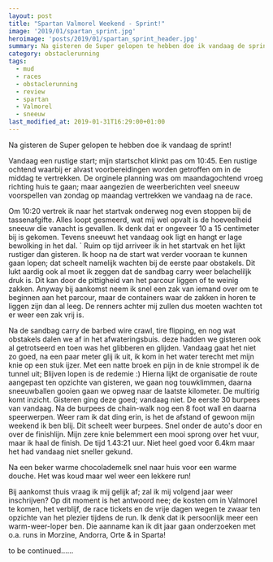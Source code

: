 ```yaml
---
layout: post
title: "Spartan Valmorel Weekend - Sprint!"
image: '2019/01/spartan_sprint.jpg'
heroimage: 'posts/2019/01/spartan_sprint_header.jpg'
summary: Na gisteren de Super gelopen te hebben doe ik vandaag de sprint!
category: obstaclerunning
tags:
  - mud
  - races
  - obstaclerunning
  - review
  - spartan
  - Valmorel
  - sneeuw
last_modified_at: 2019-01-31T16:29:00+01:00
---
```

Na gisteren de Super gelopen te hebben doe ik vandaag de sprint!

Vandaag een rustige start; mijn startschot klinkt pas om 10:45. Een rustige ochtend waarbij er alvast voorbereidingen worden getroffen om in de middag te vertrekken. De orginele planning was om maandagochtend vroeg richting huis te gaan; maar aangezien de weerberichten veel sneeuw voorspellen van zondag op maandag vertrekken we vandaag na de race.

Om 10:20 vertrek ik naar het startvak onderweg nog even stoppen bij de tassenafgifte. Alles loopt gesmeerd, wat mij wel opvalt is de hoeveelheid sneeuw die vanacht is gevallen. Ik denk dat er ongeveer 10 a 15 centimeter bij is gekomen. Tevens sneeuwt het vandaag ook ligt en hangt er lage bewolking in het dal.
`
Ruim op tijd arriveer ik in het startvak en het lijkt rustiger dan gisteren. Ik hoop na de start wat verder vooraan te kunnen gaan lopen; dat scheelt namelijk wachten bij de eerste paar obstakels. Dit lukt aardig ook al moet ik zeggen dat de sandbag carry weer belacheliljk druk is. Dit kan door de pittigheid van het parcour liggen of te weinig zakken. Anyway bij aankomst neem ik snel een zak van iemand over om te beginnen aan het parcour, maar de containers waar de zakken in horen te liggen zijn dan al leeg. De renners achter mij zullen dus moeten wachten tot er weer een zak vrij is.

Na de sandbag carry de barbed wire crawl, tire flipping, en nog wat obstakels dalen we af in het afwateringsbuis. deze hadden we gisteren ook al getrotseerd en toen was het glibberen en glijden. Vandaag gaat het niet zo goed, na een paar meter glij ik uit, ik kom in het water terecht met mijn knie op een stuk ijzer. Met een natte broek en pijn in de knie strompel ik de tunnel uit; Blijven lopen is de redemie :) Hierna lijkt de organisatie de route aangepast ten opzichte van gisteren, we gaan nog touwklimmen, daarna sneeuwballen gooien gaan we opweg naar de laatste kilometer. De multirig komt inzicht. Gisteren ging deze goed; vandaag niet. De eerste 30 burpees van vandaag. Na de burpees de chain-walk nog een 8 foot wall en daarna speerwerpen. Weer ram ik dat ding erin, is het de afstand of gewoon mijn weekend ik ben blij. Dit scheelt weer burpees. Snel onder de auto's door en over de finishlijn. Mijn zere knie belemmert een mooi sprong over het vuur, maar ik haal de finish. De tijd 1.43:21  uur. Niet heel goed voor 6.4km maar het had vandaag niet sneller gekund.

Na een beker warme chocolademelk snel naar huis voor een warme douche. Het was koud maar wel weer een lekkere run!

Bij aankomst thuis vraag ik mij gelijk af; zal ik mij volgend jaar weer inschrijven? Op dit moment is het antwoord nee; de kosten om in Valmorel te komen, het verblijf, de race tickets en de vrije dagen wegen te zwaar ten opzichte van het plezier tijdens de run. Ik denk dat ik persoonlijk meer een warm-weer-loper ben. Die aanname kan ik dit jaar gaan onderzoeken met o.a. runs in Morzine, Andorra, Orte & in Sparta!

to be continued......